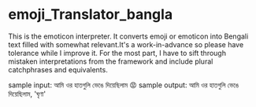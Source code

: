 # emoji_Translator_bangla
This is the emoticon interpreter. It converts emoji or emoticon into Bengali text filled with somewhat relevant.It's a work-in-advance so please have tolerance while I improve it. For the most part, I have to sift through mistaken interpretations from the framework and include plural catchphrases and equivalents.

sample input: আমি ওর হাতগুলি ভেঙে দিয়েছিলাম 😡
sample output: আমি ওর হাতগুলি ভেঙে দিয়েছিলাম, 'ঘৃণা'
